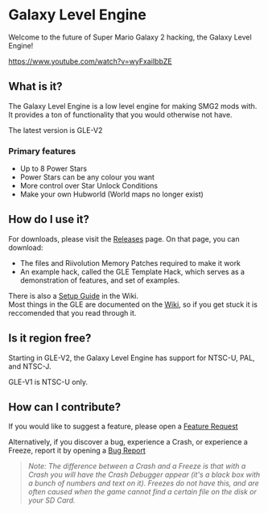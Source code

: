 # Galaxy Level Engine
Welcome to the future of Super Mario Galaxy 2 hacking, the Galaxy Level Engine!

https://www.youtube.com/watch?v=wyFxaiIbbZE

## What is it?
The Galaxy Level Engine is a low level engine for making SMG2 mods with. It provides a ton of functionality that you would otherwise not have.

The latest version is GLE-V2

### Primary features
- Up to 8 Power Stars
- Power Stars can be any colour you want
- More control over Star Unlock Conditions
- Make your own Hubworld (World maps no longer exist)

## How do I use it?
For downloads, please visit the [Releases](https://github.com/SuperHackio/GalaxyLevelEngine/releases) page. On that page, you can download:
- The files and Riivolution Memory Patches required to make it work
- An example hack, called the GLE Template Hack, which serves as a demonstration of features, and set of examples.

There is also a [Setup Guide](https://github.com/SuperHackio/GalaxyLevelEngine/wiki/SetupGuide) in the Wiki.<br/>Most things in the GLE are documented on the [Wiki](https://github.com/SuperHackio/GalaxyLevelEngine/wiki), so if you get stuck it is reccomended that you read through it.

## Is it region free?
Starting in GLE-V2, the Galaxy Level Engine has support for NTSC-U, PAL, and NTSC-J.

GLE-V1 is NTSC-U only.

## How can I contribute?
If you would like to suggest a feature, please open a [Feature Request](https://github.com/SuperHackio/GalaxyLevelEngine/issues/new?assignees=&labels=&template=feature_request.md&title=)

Alternatively, if you discover a bug, experience a Crash, or experience a Freeze, report it by opening a [Bug Report](https://github.com/SuperHackio/GalaxyLevelEngine/issues/new?assignees=SuperHackio&labels=bug&template=bug_report.md&title=)

> *Note: The difference between a Crash and a Freeze is that with a Crash you will have the Crash Debugger appear (it's a black box with a bunch of numbers and text on it). Freezes do not have this, and are often caused when the game cannot find a certain file on the disk or your SD Card.*
